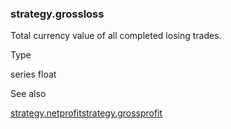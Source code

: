 ### strategy.grossloss

Total currency value of all completed losing trades.

Type

series float

See also

[strategy.netprofit](#var_strategy.netprofit)[strategy.grossprofit](#var_strategy.grossprofit)
